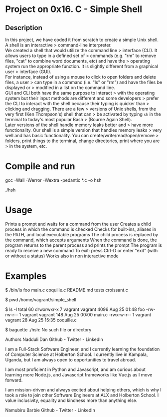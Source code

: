 # Project on 0x16. C - Simple Shell  

## Description
 In this project, we have coded it from scratch to create a simple Unix shell. A shell is an interactive > command-line interpreter.  
 We created a shell that would utilize the command line > interface (CLI). It allows users to type in a defined set of > commands (e.g. "rm" to remove files, "cat" to combine word documents, etc) and have the > operating system run the appropriate function. It is slightly different from a graphical user > interface (GUI).   
 For instance, instead of using a mouse to click to open folders and delete files, a user > can type in a command (i.e. "ls" or "rm") and have the files be displayed or > modified in a list on the command line.  
 GUI and CLI both have the same purpose to interact > with the operating system but their input methods are different and some developers > prefer the CLI to interact with the shell because their typing is quicker than > clicking and dragging. There are a few > versions of Unix shells, from the very first (Ken Thompson's) shell that can > be activated by typing ```sh``` in the terminal to today's most popular Bash > (Bourne Again Shell).  
 Later versions of the shell handle memory leaks better and > have more functionality. Our shell is a simple version that handles memory leaks > very well and has basic functionality. You can create/write/read/open/remove > folders, print things to the terminal, change directories, print where you are > in the system, etc.

# Compile and run

gcc -Wall -Werror -Wextra -pedantic *.c -o hsh

./hsh

# Usage

Prints a prompt and waits for a command from the user
Creates a child process in which the command is checked
Checks for built-ins, aliases in the PATH, and local executable programs
The child process is replaced by the command, which accepts arguments
When the command is done, the program returns to the parent process and prints the prompt
The program is ready to receive a new command
To exit: press Ctrl-D or enter "exit" (with or without a status)
Works also in non interactive mode

# Examples

$ /bin/ls
foo main.c coquille.c README.md tests croissant.c

$ pwd 
/home/vagrant/simple_shell

$ ls -l
total 60
drwxrwxr-x 7 vagrant vagrant  4096 Aug  25 01:48 foo
-rw-rw-r-- 1 vagrant vagrant   148 Aug  25 00:00 main.c
-rwxrw-r-- 1 vagrant vagrant    28 Aug  25 15:35 coquille.c

$ baguette
./hsh: No such file or directory

Authors
Nadduli Dan
Github - Twitter - LinkedIn

I am a Full-Stack Software Engineer, and I currently learning the foundation of Computer Science at Holberton School. I currently live in Kampala, Uganda, but I am always open to opportunities to travel abroad.

I am most proficient in Python and Javascript, and am curious about learning more Node.js, and Javascript frameworks like Vue.js as I move forward.

I am mission-driven and always excited about helping others, which is why I took a role to join other Software Engineers at ALX and Holberton School. I value inclusivity, equality and kindness more than anything else.

Namubiru Barbie
Github - Twitter - LinkedIn

